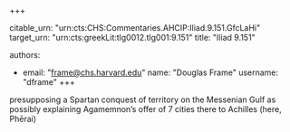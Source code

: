 +++


citable_urn: "urn:cts:CHS:Commentaries.AHCIP:Iliad.9.151.GfcLaHi"
target_urn: "urn:cts:greekLit:tlg0012.tlg001:9.151"
title: "Iliad 9.151"

authors:
- email: "frame@chs.harvard.edu"
  name: "Douglas Frame"
  username: "dframe"
+++

<p>presupposing a Spartan conquest of territory on the Messenian Gulf as possibly explaining Agamemnon’s offer of 7 cities there to Achilles (here, Phērai)</p>